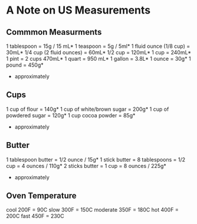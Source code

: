 
# A Note on US Measurements

## Commmon Measurments

1 tablespoon = 15g / 15 mL*
1 teaspoon = 5g / 5ml*
1 fluid ounce (1/8 cup) = 30mL*
1/4 cup (2 fluid ounces) = 60mL*
1/2 cup = 120mL*
1 cup = 240mL*
1 pint = 2 cups 470mL*
1 quart = 950 mL*
1 gallon = 3.8L*
1 ounce = 30g*
1 pound = 450g*

* approximately

## Cups

1 cup of flour = 140g*
1 cup of white/brown sugar = 200g*
1 cup of powdered sugar = 120g*
1 cup cocoa powder = 85g*

* approximately

## Butter

1 tablespoon butter = 1/2 ounce / 15g*
1 stick butter = 8 tablespoons = 1/2 cup = 4 ounces / 110g*
2 sticks butter = 1 cup = 8 ounces / 225g*

* approximately

## Oven Temperature

cool       200F = 90C
slow       300F = 150C
moderate   350F = 180C
hot        400F = 200C
fast       450F = 230C
